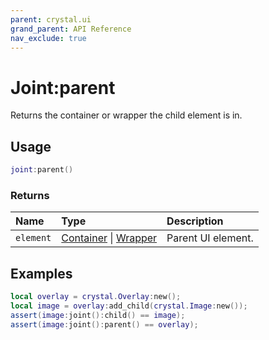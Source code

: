 ```yaml
---
parent: crystal.ui
grand_parent: API Reference
nav_exclude: true
---
```


# Joint:parent

Returns the container or wrapper the child element is in.

## Usage

```lua
joint:parent()
```

### Returns

| Name      | Type                                                                         | Description        |
| :-------- | :--------------------------------------------------------------------------- | :----------------- |
| `element` | [Container](/crystal/api/ui/container) \| [Wrapper](/crystal/api/ui/wrapper) | Parent UI element. |

## Examples

```lua
local overlay = crystal.Overlay:new();
local image = overlay:add_child(crystal.Image:new());
assert(image:joint():child() == image);
assert(image:joint():parent() == overlay);
```
